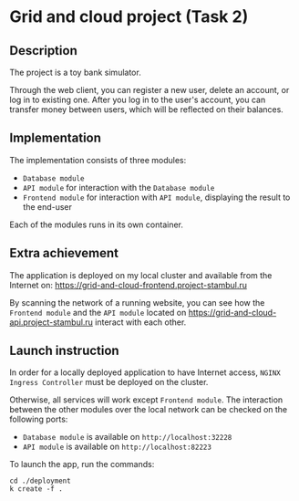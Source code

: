 # Grid and cloud project (Task 2)

## Description

The project is a toy bank simulator.

Through the web client, you can register a new user, delete an account, or log in to existing one. After you log in to the user's account, you can transfer money between users, which will be reflected on their balances.

## Implementation

The implementation consists of three modules:
- `Database module`
- `API module` for interaction with the `Database module`
- `Frontend module` for interaction with `API module`, displaying the result to the end-user

Each of the modules runs in its own container.

## Extra achievement

The application is deployed on my local cluster and available from the Internet on: https://grid-and-cloud-frontend.project-stambul.ru

By scanning the network of a running website, you can see how the `Frontend module` and the `API module` located on https://grid-and-cloud-api.project-stambul.ru interact with each other. 

## Launch instruction

In order for a locally deployed application to have Internet access, `NGINX Ingress Controller` must be deployed on the cluster. 

Otherwise, all services will work except `Frontend module`. The interaction between the other modules over the local network can be checked on the following ports:

- `Database module` is available on `http://localhost:32228`
- `API module` is available on `http://localhost:82223`

To launch the app, run the commands:

    cd ./deployment
    k create -f .



